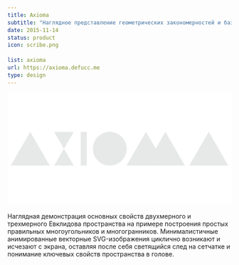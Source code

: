 ```yaml
---
title: Axioma
subtitle: "Наглядное представление геометрических закономерностей и базовой структуры пространства."
date: 2015-11-14
status: product
icon: scribe.png

list: axioma
url: https://axioma.defucc.me
type: design
---
```


![](./grey.png)

Наглядная демонстрация основных свойств двухмерного и трехмерного Евклидова пространства на примере построения простых правильных многоугольников и многогранников. Минималистичные анимированные векторные SVG-изображения циклично возникают и исчезают с экрана, оставляя после себя светящийся след на сетчатке и понимание ключевых свойств пространства в голове.

